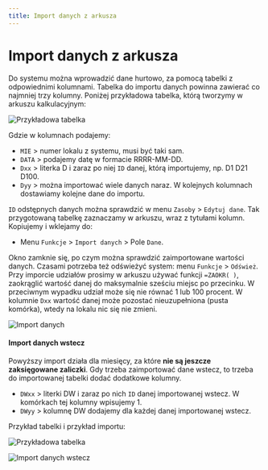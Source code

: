 ```yaml
---
title: Import danych z arkusza
---
```


# Import danych z arkusza

Do systemu można wprowadzić dane hurtowo, za pomocą tabelki z odpowiednimi kolumnami. Tabelka do importu danych powinna zawierać co najmniej trzy kolumny. Poniżej przykładowa tabelka, którą tworzymy w arkuszu kalkulacyjnym:

![Przykładowa tabelka](przykladimp1.png)

Gdzie w kolumnach podajemy:

- `MIE` > numer lokalu z systemu, musi być taki sam.
- `DATA` > podajemy datę w formacie RRRR-MM-DD.
- `Dxx` > literka D i zaraz po niej `ID` danej, którą importujemy, np. D1 D21 D100.
- `Dyy` > można importować wiele danych naraz. W kolejnych kolumnach dostawiamy kolejne dane do importu. 

`ID` odstępnych danych można sprawdzić w menu `Zasoby` > `Edytuj dane`. Tak przygotowaną tabelkę zaznaczamy w arkuszu, wraz z tytułami kolumn. Kopiujemy i wklejamy do:

- Menu `Funkcje` > `Import danych` > Pole `Dane`.

Okno zamknie się, po czym można sprawdzić zaimportowane wartości danych. Czasami potrzeba też odświeżyć system: menu `Funkcje` > `Odśwież`. Przy imporcie udziałów prosimy w arkuszu używać funkcji `=ZAOKR( )`, zaokrąglić wartość danej do maksymalnie sześciu miejsc po przecinku. W przeciwnym wypadku udział może się nie równać 1 lub 100 procent. W kolumnie `Dxx` wartość danej może pozostać nieuzupełniona (pusta komórka), wtedy na lokalu nic się nie zmieni.

![Import danych](importdanych.gif)

#### Import danych wstecz

Powyższy import działa dla miesięcy, za które **nie są jeszcze zaksięgowane zaliczki**. Gdy trzeba zaimportować dane wstecz, to trzeba do importowanej tabelki dodać dodatkowe kolumny.

- `DWxx` > literki DW i zaraz po nich `ID` danej importowanej wstecz. W komórkach tej kolumny wpisujemy 1.
- `DWyy` > kolumnę DW dodajemy dla każdej danej importowanej wstecz.

Przykład tabelki i przykład importu:

![Przykładowa tabelka](przykladimp2.png)

![Import danych wstecz](importdanychwstecz.gif)